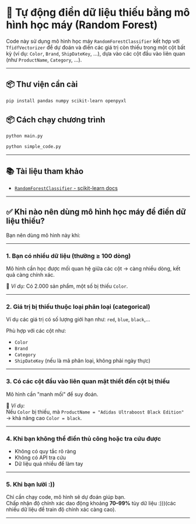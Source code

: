 # 🧠 Tự động điền dữ liệu thiếu bằng mô hình học máy (Random Forest)

Code này sử dụng mô hình học máy `RandomForestClassifier` kết hợp với `TfidfVectorizer` để dự đoán và điền các giá trị còn thiếu trong một cột bất kỳ (ví dụ: `Color`, `Brand`, `ShipDateKey`, ...), dựa vào các cột đầu vào liên quan (như `ProductName`, `Category`, ...).

---

## 📦 Thư viện cần cài

```bash
pip install pandas numpy scikit-learn openpyxl
```

## 📦 Cách chạy chương trình

```bash
python main.py
```

```bash
python simple_code.py
```

---

## 📚 Tài liệu tham khảo

- [`RandomForestClassifier` - scikit-learn docs](https://scikit-learn.org/stable/modules/generated/sklearn.ensemble.RandomForestClassifier.html)

---

## ✅ Khi nào nên dùng mô hình học máy để điền dữ liệu thiếu?

Bạn nên dùng mô hình này khi:

---

### 1. **Bạn có nhiều dữ liệu (thường ≥ 100 dòng)**

Mô hình cần học được mối quan hệ giữa các cột → càng nhiều dòng, kết quả càng chính xác.

📌 _Ví dụ:_ Có 2.000 sản phẩm, một số bị thiếu `Color`.

---

### 2. **Giá trị bị thiếu thuộc loại phân loại (categorical)**

Ví dụ các giá trị có số lượng giới hạn như: `red`, `blue`, `black`,...

Phù hợp với các cột như:

- `Color`
- `Brand`
- `Category`
- `ShipDateKey` (nếu là mã phân loại, không phải ngày thực)

---

### 3. **Có các cột đầu vào liên quan mật thiết đến cột bị thiếu**

Mô hình cần "manh mối" để suy đoán.

📌 _Ví dụ:_  
Nếu `Color` bị thiếu, mà `ProductName = "Adidas Ultraboost Black Edition"`  
→ khả năng cao `Color = black`.

---

### 4. **Khi bạn không thể điền thủ công hoặc tra cứu được**

- Không có quy tắc rõ ràng
- Không có API tra cứu
- Dữ liệu quá nhiều để làm tay

---

### 5. **Khi bạn lười :))**

Chỉ cần chạy code, mô hình sẽ dự đoán giúp bạn.  
Chấp nhận độ chính xác dao động khoảng **70–99%** tùy dữ liệu :)))(các nhiều dữ liệu để train độ chính xác càng cao).

---

